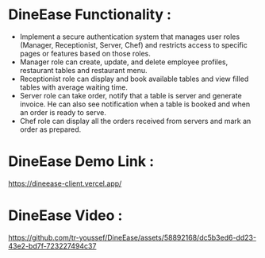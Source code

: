 # DineEase Functionality :

- Implement a secure authentication system that manages user roles (Manager, Receptionist, Server, Chef) and restricts access to specific pages or features based on those roles.
- Manager role can create, update, and delete employee profiles, restaurant tables and restaurant menu.
- Receptionist role can display and book available tables and view filled tables with average waiting time.
- Server role can take order, notify that a table is server and generate invoice. He can also see notification when a table is booked and when an order is ready to serve.
- Chef role can display all the orders received from servers and mark an order as prepared.

# DineEase Demo Link :

https://dineease-client.vercel.app/

# DineEase Video :

https://github.com/tr-youssef/DineEase/assets/58892168/dc5b3ed6-dd23-43e2-bd7f-723227494c37

